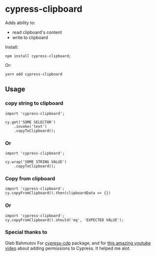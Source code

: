 # cypress-clipboard

Adds ability to:
- read clipboard's content
- write to clipboard


Install:
```
npm install cypress-clipboard;
```
Or: 
```
yarn add cypress-clipboard
```

<h2>Usage</h2>
<h3>copy string to clipboard</h3>


```
import 'cypress-clipboard';

cy.get('SOME SELECTOR')
    .invoke('text')
    .copyToClipboard(); 
```

<h3>Or</h3>

```
import 'cypress-clipboard';

cy.wrap('SOME STRING VALUE')
    .copyToClipboard(); 
```

<h3>Copy from clipboard</h3>

```
import 'cypress-clipboard';
cy.copyFromClipboard().then(clipboardData => {})

```

<h3>Or</h3>

```
import 'cypress-clipboard';
cy.copyFromClipboard().should('eq', 'EXPECTED VALUE');

```



<h3>Special thanks to </h3>
Gleb Bahmutov
For <a href="https://www.npmjs.com/package/cypress-cdp" target="_blank">cypress-cdp</a> package, 
and for <a href="https://www.youtube.com/watch?v=4eEc3x24D64">this amazing youtube video</a> about adding permissions to Cypress.
It helped me alot.

